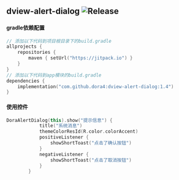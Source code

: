 dview-alert-dialog
![Release](https://jitpack.io/v/dora4/dview-alert-dialog.svg)
--------------------------------

#### gradle依赖配置

```kotlin
// 添加以下代码到项目根目录下的build.gradle
allprojects {
    repositories {
        maven { setUrl("https://jitpack.io") }
    }
}
// 添加以下代码到app模块的build.gradle
dependencies {
    implementation("com.github.dora4:dview-alert-dialog:1.4")
}
```
#### 使用控件
```kotlin
DoraAlertDialog(this).show("提示信息") {
            title("系统消息")
            themeColorResId(R.color.colorAccent)
            positiveListener {
                showShortToast("点击了确认按钮")
            }
            negativeListener {
                showShortToast("点击了取消按钮")
            }
        }

```
